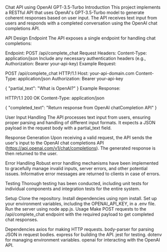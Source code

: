Chat API using OpenAI GPT-3.5-Turbo
Introduction
This project implements a RESTful API that uses OpenAI's GPT-3.5-Turbo model to generate coherent responses based on user input. The API receives text input from users and responds with a completed conversation using the OpenAI chat completions API.

API Design
Endpoint
The API exposes a single endpoint for handling chat completions:

Endpoint: POST /api/complete_chat
Request Headers:
Content-Type: application/json
Include any necessary authentication headers (e.g., Authorization: Bearer your-api-key)
Example Request:

POST /api/complete_chat HTTP/1.1
Host: your-api-domain.com
Content-Type: application/json
Authorization: Bearer your-api-key

{
  "partial_text": "What is OpenAI?"
}
Example Response:

HTTP/1.1 200 OK
Content-Type: application/json

{
  "completed_text": "Return response from OpenAI chatCompletion API"
}


User Input Handling
The API processes text input from users, ensuring proper parsing and handling of different input formats. It expects a JSON payload in the request body with a partial_text field.

Response Generation
Upon receiving a valid request, the API sends the user's input to the OpenAI chat completions API (https://api.openai.com/v1/chat/completions). The generated response is then returned to the user.

Error Handling
Robust error handling mechanisms have been implemented to gracefully manage invalid inputs, server errors, and other potential issues. Informative error messages are returned to clients in case of errors.

Testing
Thorough testing has been conducted, including unit tests for individual components and integration tests for the entire system. 

Setup
Clone the repository.
Install dependencies using npm install.
Set up your environment variables, including the OPENAI_API_KEY, in a .env file.
Run the server using node app.js.
Usage
Make POST requests to the /api/complete_chat endpoint with the required payload to get completed chat responses.

Dependencies
axios for making HTTP requests.
body-parser for parsing JSON in request bodies.
express for building the API.
jest for testing.
dotenv for managing environment variables.
openai for interacting with the OpenAI API.
